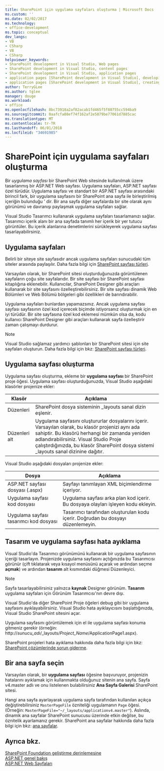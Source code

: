 ```yaml
---
title: SharePoint için uygulama sayfaları oluşturma | Microsoft Docs
ms.custom: ''
ms.date: 02/02/2017
ms.technology:
- office-development
ms.topic: conceptual
dev_langs:
- VB
- CSharp
- VB
- CSharp
helpviewer_keywords:
- SharePoint development in Visual Studio, Web pages
- SharePoint development in Visual Studio, content pages
- SharePoint development in Visual Studio, application pages
- application pages [SharePoint development in Visual Studio], developing
- application pages [SharePoint development in Visual Studio], creating
author: TerryGLee
ms.author: tglee
manager: douge
ms.workload:
- office
ms.openlocfilehash: 8bc73918a2af82acab1fd465f5f80755cc594ba9
ms.sourcegitcommit: 0aafcfa08ef74f162af2e5079be77061d7885cac
ms.translationtype: MT
ms.contentlocale: tr-TR
ms.lasthandoff: 06/01/2018
ms.locfileid: "34691985"
---
```

# <a name="creating-application-pages-for-sharepoint"></a>SharePoint için uygulama sayfaları oluşturma
  Bir *uygulama sayfası* bir SharePoint Web sitesinde kullanılmak üzere tasarlanmış bir ASP.NET Web sayfası. Uygulama sayfaları, ASP.NET sayfası özel türüdür. Uygulama sayfası ve standart bir ASP.NET sayfası arasındaki birincil fark, bir uygulama sayfasını bir SharePoint ana sayfa ile birleştirilmiş içeriğin bulunduğu ' dir. Bir ana sayfa diğer sayfalarda bir site olarak aynı görünümü ve davranışı paylaşmak uygulama sayfaları sağlar.  
  
 Visual Studio Tasarımcı kullanarak uygulama sayfaları tasarlamanızı sağlar. Tasarımcı içerik alanı bir ana sayfada tanımlı her içerik bir yer tutucu görüntüler. Bu içerik alanlarına denetimlerini sürükleyerek uygulama sayfası tasarlayabilirsiniz.  
  
## <a name="application-pages"></a>Uygulama sayfaları
 Belirli bir siteye site sayfasıdır ancak uygulama sayfaları sunucudaki tüm siteler arasında paylaşılır. Daha fazla bilgi için [SharePoint sayfası türleri](http://go.microsoft.com/fwlink/?LinkID=211584).  
  
 Varsayılan olarak, bir SharePoint sitesi oluşturduğunuzda görüntülenen sayfaların çoğu site sayfalarıdır. Bir site sayfası bir SharePoint sayfası kitaplığına eklenebilir. Kullanıcılar, SharePoint Designer gibi araçları kullanarak bir site sayfasını özelleştirebilirsiniz. Bir site sayfası dinamik Web Bölümleri ve Web Bölümü bölgeleri gibi özellikleri de barındırabilir.  
  
 Uygulama sayfaları bunlardan yapamazsınız. Ancak uygulama sayfası sayfası sayfasının özel kod içerecek biçimde istiyorsanız oluşturmak için en iyi türüdür. Bir site sayfasına özel kod eklemesi mümkün olsa da, kodu kullanıcı SharePoint Designer gibi araçları kullanarak sayfa özelleştirir zaman çalışmayı durdurur.  
  
> [!NOTE]  
>  Visual Studio sağlamaz yardımcı şablonları bir SharePoint sitesi için site sayfaları oluşturun. Daha fazla bilgi için bkz: [SharePoint sayfası türleri](http://go.microsoft.com/fwlink/?LinkID=211584).  
  
## <a name="create-an-application-page"></a>Uygulama sayfası oluşturma
 Uygulama sayfası oluşturma, ekleme bir **uygulama sayfası** bir SharePoint proje öğesi. Uygulama sayfası oluşturduğunuzda, Visual Studio aşağıdaki klasörler projenize ekler:  
  
|Klasör|Açıklama|  
|------------|-----------------|  
|Düzenleri|SharePoint dosya sisteminin _layouts sanal dizin eşlenir.|  
|Düzenleri alt|Uygulama sayfasını oluştururlar dosyalarını içerir. Varsayılan olarak, bu klasör projenizi aynı ada sahiptir. Bu klasörü herhangi bir zamanda yeniden adlandırabilirsiniz. Visual Studio Proje çalıştırdığınızda, bu klasör SharePoint dosya sistemi _layouts sanal dizinine dağıtır.|  
  
 Visual Studio aşağıdaki dosyaları projenize ekler:  
  
|Dosya|Açıklama|  
|----------|-----------------|  
|ASP.NET sayfası dosyası (.aspx)|Sayfayı tanımlayan XML biçimlendirme içeriyor.|  
|Uygulama sayfası kod dosyası|Uygulama sayfası arka plan kod içerir. Bu dosyaya olayları işleyen kodu ekleyin.|  
|Uygulama sayfası tasarımcı kod dosyası|Tasarımcı tarafından oluşturulan kodu içerir. Doğrudan bu dosyayı düzenlemeyin.|  
  
## <a name="design-and-debug-an-application-page"></a>Tasarım ve uygulama sayfası hata ayıklama
 Visual Studio'da Tasarımcı görünümünü kullanarak bir uygulama sayfasının içeriği tasarlayın. Projenizde uygulama sayfasını açtığınızda bu Tasarımcısı görünür (çift tıklatarak veya kısayol menüsünü açarak ve ardından seçme **açmak**) ve ardından **tasarım** alt kısmındaki düğmesi Düzenleyici.  
  
> [!NOTE]  
>  Sayfa tasarlayabilirsiniz yalnızca **kaynak** Designer görünüm. **Tasarım** uygulama sayfaları için Görünüm Tasarımcısı'nın devre dışı.  
  
 Visual Studio'da diğer SharePoint Proje öğeleri debug gibi bir uygulama sayfasını ayıklayabilirsiniz. Visual Studio hata ayıklayıcısını başlattığınızda, Visual Studio SharePoint sitesini açar.  
  
 Uygulama sayfasını görüntülemek için el ile uygulama sayfası konuma gitmeniz gerekir (örneğin: http://*sunucu_adı*/_layouts/*Project_Name*/ApplicationPage1.aspx).  
  
 SharePoint projeleri hata ayıklama hakkında daha fazla bilgi için bkz: [SharePoint çözümlerinde sorun giderme](../sharepoint/troubleshooting-sharepoint-solutions.md).  
  
## <a name="choose-a-master-page"></a>Bir ana sayfa seçin
 Varsayılan olarak, bir **uygulama sayfası** öğesine başvuruyor, projenizin hatalarını ayıklamak için kullanmakta olduğunuz sitenin ana sayfa. Sayfa v4.master adlı ve onu listelenen bulabilirsiniz **Ana Sayfa Galerisi** SharePoint sitesi.  
  
 Hangi ana sayfa ayarlayarak uygulama sayfa tarafından kullanılan açıkça değiştirebilirsiniz `MasterPageFile` özniteliği uygulamanın `Page` öğesi. (Örneğin: `MasterPageFile="~/_layouts/applicationv4.master"`). Aslında, dinamik ana sayfalar SharePoint sunucusu üzerinde etkin değilse, bu öznitelik ayarlamanız gerekir. SharePoint ana sayfalar hakkında daha fazla bilgi için bkz: [ana sayfalar](http://go.microsoft.com/fwlink/?LinkID=169281).  
  
## <a name="see-also"></a>Ayrıca bkz.
 [SharePoint Foundation geliştirme derinlemesine](http://go.microsoft.com/fwlink/?LinkID=182103)   
 [ASP.NET genel bakış](/aspnet/overview)   
 [ASP.NET Web Sayfaları](/aspnet/web-pages/index)   
  
